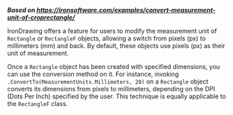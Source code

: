 ***Based on <https://ironsoftware.com/examples/convert-measurement-unit-of-croprectangle/>***

IronDrawing offers a feature for users to modify the measurement unit of `Rectangle` or `RectangleF` objects, allowing a switch from pixels (px) to millimeters (mm) and back. By default, these objects use pixels (px) as their unit of measurement.

Once a `Rectangle` object has been created with specified dimensions, you can use the conversion method on it. For instance, invoking `.ConvertTo(MeasurementUnits.Millimeters, 20)` on a `Rectangle` object converts its dimensions from pixels to millimeters, depending on the DPI (Dots Per Inch) specified by the user. This technique is equally applicable to the `RectangleF` class.